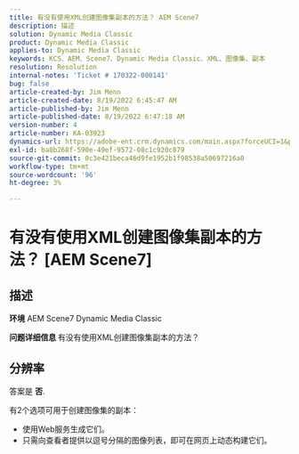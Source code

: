 ```yaml
---
title: 有没有使用XML创建图像集副本的方法？ AEM Scene7
description: 描述
solution: Dynamic Media Classic
product: Dynamic Media Classic
applies-to: Dynamic Media Classic
keywords: KCS、AEM、Scene7、Dynamic Media Classic、XML、图像集、副本
resolution: Resolution
internal-notes: 'Ticket # 170322-000141'
bug: false
article-created-by: Jim Menn
article-created-date: 8/19/2022 6:45:47 AM
article-published-by: Jim Menn
article-published-date: 8/19/2022 6:47:18 AM
version-number: 4
article-number: KA-03923
dynamics-url: https://adobe-ent.crm.dynamics.com/main.aspx?forceUCI=1&pagetype=entityrecord&etn=knowledgearticle&id=e68cc88a-8a1f-ed11-b83e-0022480866ad
exl-id: ba8b268f-590e-49ef-9572-08c1c920c879
source-git-commit: 0c3e421beca46d9fe1952b1f98538a50697216a0
workflow-type: tm+mt
source-wordcount: '96'
ht-degree: 3%

---
```


# 有没有使用XML创建图像集副本的方法？ [AEM Scene7]

## 描述


<b>环境</b>
AEM Scene7 Dynamic Media Classic

<b>问题详细信息 </b>
有没有使用XML创建图像集副本的方法？


## 分辨率


答案是 <b>否</b>.

有2个选项可用于创建图像集的副本：

- 使用Web服务生成它们。
- 只需向查看者提供以逗号分隔的图像列表，即可在网页上动态构建它们。
